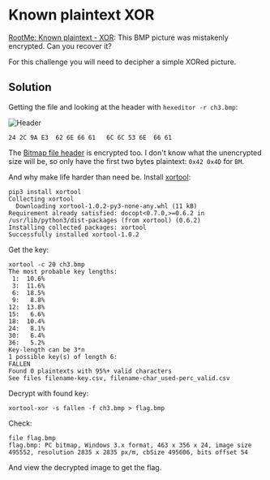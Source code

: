 # Known plaintext XOR

[RootMe: Known plaintext - XOR](https://www.root-me.org/en/Challenges/Cryptanalysis/Known-plaintext-XOR): This BMP picture was mistakenly encrypted. Can you recover it?

For this challenge you will need to decipher a simple XORed picture.

## Solution

Getting the file and looking at the header with `hexeditor -r ch3.bmp`:

![Header](/_static/images/bmp-encrypted-header.png)

```text
24 2C 9A E3  62 6E 66 61   6C 6C 53 6E  66 61
```

The [Bitmap file header](https://en.wikipedia.org/wiki/BMP_file_format) is encrypted too. I don't know what the unencrypted size will be, so only have the first two bytes plaintext: `0x42 0x4D` for `BM`.

And why make life harder than need be. Install [xortool](https://github.com/hellman/xortool):

```text
pip3 install xortool
Collecting xortool
  Downloading xortool-1.0.2-py3-none-any.whl (11 kB)
Requirement already satisfied: docopt<0.7.0,>=0.6.2 in /usr/lib/python3/dist-packages (from xortool) (0.6.2)
Installing collected packages: xortool
Successfully installed xortool-1.0.2
```

Get the key:

```text
xortool -c 20 ch3.bmp                       
The most probable key lengths:
 1:  10.6%
 3:  11.6%
 6:  18.5%
 9:   8.8%
12:  13.8%
15:   6.6%
18:  10.4%
24:   8.1%
30:   6.4%
36:   5.2%
Key-length can be 3*n
1 possible key(s) of length 6:
FALLEN
Found 0 plaintexts with 95%+ valid characters
See files filename-key.csv, filename-char_used-perc_valid.csv
```                                                                                                  

Decrypt with found key:

```text
xortool-xor -s fallen -f ch3.bmp > flag.bmp
```

Check:

```text
file flag.bmp                    
flag.bmp: PC bitmap, Windows 3.x format, 463 x 356 x 24, image size 495552, resolution 2835 x 2835 px/m, cbSize 495606, bits offset 54
```

And view the decrypted image to get the flag.
